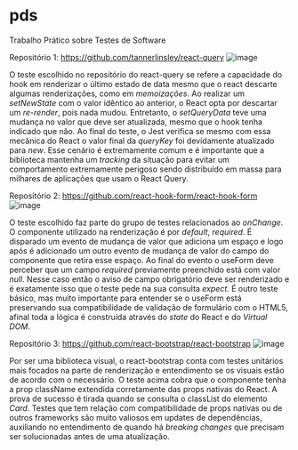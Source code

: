 # pds

Trabalho Prático sobre Testes de Software

Repositório 1: https://github.com/tannerlinsley/react-query
![image](https://user-images.githubusercontent.com/50335892/148748566-82e1e9ad-a8bb-46f1-9acc-14c4f709da28.png)


O teste escolhido no repositório do react-query se refere a capacidade do hook em renderizar o último estado de data mesmo que o react descarte algumas renderizações, como em *memoizações*. Ao realizar um *setNewState* com o valor idêntico ao anterior, o React opta por descartar um *re-render*, pois nada mudou. Entretanto, o *setQueryData* teve uma mudança no valor que deve ser atualizada, mesmo que o hook tenha indicado que não. Ao final do teste, o Jest verifica se mesmo com essa mecânica do React o valor final da *queryKey* foi devidamente atualizado para *new*. Esse cenário é extremamente comum e é importante que a biblioteca mantenha um *tracking* da situação para evitar um comportamento extremamente perigoso sendo distribuído em massa para milhares de aplicações que usam o React Query.


Repositório 2: https://github.com/react-hook-form/react-hook-form
![image](https://user-images.githubusercontent.com/50335892/148750011-5745832f-4be7-484f-8575-a5ba31213605.png)


O teste escolhido faz parte do grupo de testes relacionados ao _onChange_. O componente utilizado na renderização é por _default_, _required_. É disparado um evento de mudança de valor que adiciona um espaço e logo após é adicionado um outro evento de mudança de valor do campo do componente que retira esse espaço. Ao final do evento o useForm deve perceber que um campo _required_ previamente preenchido está com valor _null_. Nesse caso então o aviso de campo obrigatório deve ser renderizado e é exatamente isso que o teste pede na sua consulta _expect_. É outro teste básico, mas muito importante para entender se o useForm está preservando sua compatibilidade de validação de formulário com o HTML5, afinal toda a lógica é construída através do _state_ do React e do _Virtual DOM_.


Repositório 3: https://github.com/react-bootstrap/react-bootstrap
![image](https://user-images.githubusercontent.com/50335892/148750872-ad5cf74c-f65f-4b1d-b767-0bfd77ed8ecb.png)


Por ser uma biblioteca visual, o react-bootstrap conta com testes unitários mais focados na parte de renderização e entendimento se os visuais estão de acordo com o necessário. O teste acima cobra que o componente tenha a prop className extendida corretamente das props nativas do React. A prova de sucesso é tirada quando se consulta o classList do elemento _Card_. Testes que tem relação com compatibilidade de props nativas ou de outros frameworks são muito valiosos em updates de dependências, auxiliando no entendimento de quando há _breaking changes_ que precisam ser solucionadas antes de uma atualização.
